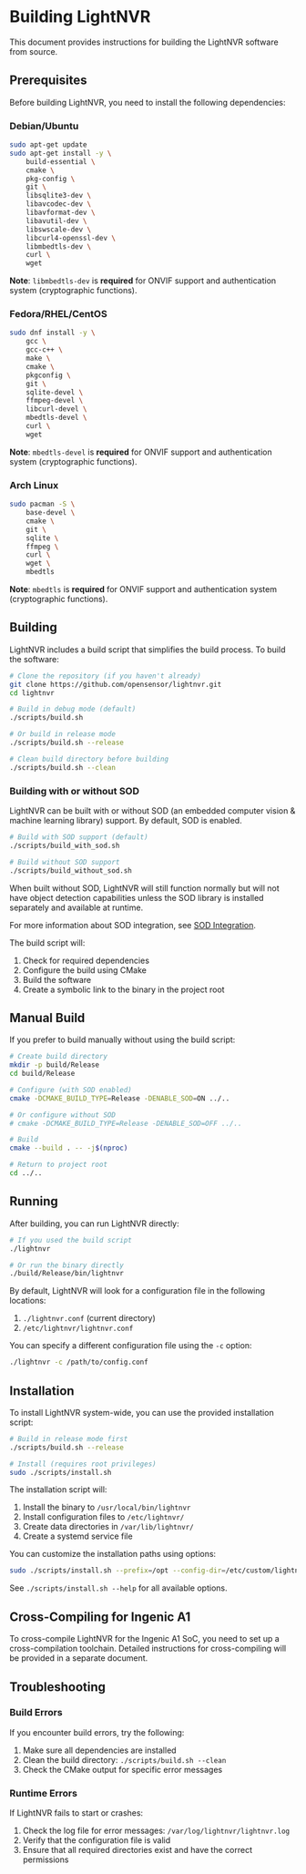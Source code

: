 # Building LightNVR

This document provides instructions for building the LightNVR software from source.

## Prerequisites

Before building LightNVR, you need to install the following dependencies:

### Debian/Ubuntu

```bash
sudo apt-get update
sudo apt-get install -y \
    build-essential \
    cmake \
    pkg-config \
    git \
    libsqlite3-dev \
    libavcodec-dev \
    libavformat-dev \
    libavutil-dev \
    libswscale-dev \
    libcurl4-openssl-dev \
    libmbedtls-dev \
    curl \
    wget
```

**Note**: `libmbedtls-dev` is **required** for ONVIF support and authentication system (cryptographic functions).

### Fedora/RHEL/CentOS

```bash
sudo dnf install -y \
    gcc \
    gcc-c++ \
    make \
    cmake \
    pkgconfig \
    git \
    sqlite-devel \
    ffmpeg-devel \
    libcurl-devel \
    mbedtls-devel \
    curl \
    wget
```

**Note**: `mbedtls-devel` is **required** for ONVIF support and authentication system (cryptographic functions).

### Arch Linux

```bash
sudo pacman -S \
    base-devel \
    cmake \
    git \
    sqlite \
    ffmpeg \
    curl \
    wget \
    mbedtls
```

**Note**: `mbedtls` is **required** for ONVIF support and authentication system (cryptographic functions).

## Building

LightNVR includes a build script that simplifies the build process. To build the software:

```bash
# Clone the repository (if you haven't already)
git clone https://github.com/opensensor/lightnvr.git
cd lightnvr

# Build in debug mode (default)
./scripts/build.sh

# Or build in release mode
./scripts/build.sh --release

# Clean build directory before building
./scripts/build.sh --clean
```

### Building with or without SOD

LightNVR can be built with or without SOD (an embedded computer vision & machine learning library) support. By default, SOD is enabled.

```bash
# Build with SOD support (default)
./scripts/build_with_sod.sh

# Build without SOD support
./scripts/build_without_sod.sh
```

When built without SOD, LightNVR will still function normally but will not have object detection capabilities unless the SOD library is installed separately and available at runtime.

For more information about SOD integration, see [SOD Integration](SOD_INTEGRATION.md).

The build script will:
1. Check for required dependencies
2. Configure the build using CMake
3. Build the software
4. Create a symbolic link to the binary in the project root

## Manual Build

If you prefer to build manually without using the build script:

```bash
# Create build directory
mkdir -p build/Release
cd build/Release

# Configure (with SOD enabled)
cmake -DCMAKE_BUILD_TYPE=Release -DENABLE_SOD=ON ../..

# Or configure without SOD
# cmake -DCMAKE_BUILD_TYPE=Release -DENABLE_SOD=OFF ../..

# Build
cmake --build . -- -j$(nproc)

# Return to project root
cd ../..
```

## Running

After building, you can run LightNVR directly:

```bash
# If you used the build script
./lightnvr

# Or run the binary directly
./build/Release/bin/lightnvr
```

By default, LightNVR will look for a configuration file in the following locations:
1. `./lightnvr.conf` (current directory)
2. `/etc/lightnvr/lightnvr.conf`

You can specify a different configuration file using the `-c` option:

```bash
./lightnvr -c /path/to/config.conf
```

## Installation

To install LightNVR system-wide, you can use the provided installation script:

```bash
# Build in release mode first
./scripts/build.sh --release

# Install (requires root privileges)
sudo ./scripts/install.sh
```

The installation script will:
1. Install the binary to `/usr/local/bin/lightnvr`
2. Install configuration files to `/etc/lightnvr/`
3. Create data directories in `/var/lib/lightnvr/`
4. Create a systemd service file

You can customize the installation paths using options:

```bash
sudo ./scripts/install.sh --prefix=/opt --config-dir=/etc/custom/lightnvr
```

See `./scripts/install.sh --help` for all available options.

## Cross-Compiling for Ingenic A1

To cross-compile LightNVR for the Ingenic A1 SoC, you need to set up a cross-compilation toolchain. Detailed instructions for cross-compiling will be provided in a separate document.

## Troubleshooting

### Build Errors

If you encounter build errors, try the following:

1. Make sure all dependencies are installed
2. Clean the build directory: `./scripts/build.sh --clean`
3. Check the CMake output for specific error messages

### Runtime Errors

If LightNVR fails to start or crashes:

1. Check the log file for error messages: `/var/log/lightnvr/lightnvr.log`
2. Verify that the configuration file is valid
3. Ensure that all required directories exist and have the correct permissions

